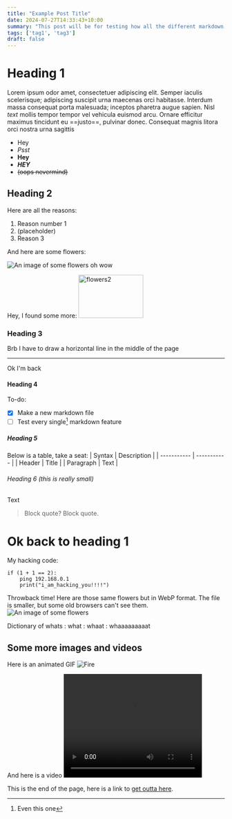 ```yaml
---
title: "Example Post Title"
date: 2024-07-27T14:33:43+10:00
summary: "This post will be for testing how all the different markdown elements will be formatted."
tags: ['tag1', 'tag3']
draft: false
---
```


# Heading 1
Lorem ipsum odor amet, consectetuer adipiscing elit. Semper iaculis scelerisque; adipiscing suscipit urna maecenas orci habitasse. Interdum massa consequat porta malesuada; inceptos pharetra augue sapien. Nisl <em class="green">text</em> mollis tempor tempor vel vehicula euismod arcu. Ornare efficitur maximus tincidunt eu ==justo==, pulvinar donec. Consequat magnis litora orci nostra urna sagittis




- Hey
- *Psst*
- **Hey**
- ***HEY***
- ~~(oops nevermind)~~

## Heading 2
Here are all the reasons:
1. Reason number 1
2. (placeholder)
3. Reason 3

And here are some flowers:

![An image of some flowers](/images/flowers.jpg)
<span class="figcaption">oh wow</span>

Hey, I found some more:
<img src="/images/flowers.jpg" alt="flowers2" width="150" height="100" />

### Heading 3
Brb I have to draw a horizontal line in the middle of the page

---
Ok I'm back
#### Heading 4
To-do:
- [x] Make a new markdown file
- [ ] Test every single[^1] markdown feature
[^1]: Even this one
##### Heading 5
Below is a table, take a seat:
| Syntax | Description |
| ----------- | ----------- |
| Header | Title |
| Paragraph | Text | 
###### Heading 6 (this is really small)
Text
> Block quote? Block quote.

# Ok back to heading 1

My hacking code:

```
if (1 + 1 == 2):
    ping 192.168.0.1
    print("i_am_hacking_you!!!!")
```
Throwback time! Here are those same flowers but in WebP format. The file is smaller, but some old browsers can't see them.
![An image of some flowers](/images/flowers.webp)

Dictionary of whats
: what
: whaat
: whaaaaaaaaat

## Some more images and videos
Here is an animated GIF
![Fire](/images/fire.gif)

And here is a video
<video src="/videos/firewatch.mp4" width="320" height="240" controls></video>


This is the end of the page, here is a link to [get outta here](/).